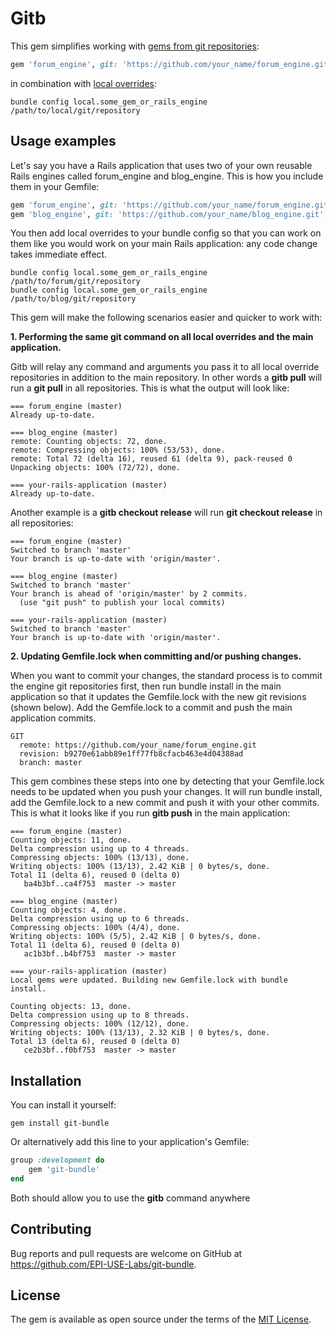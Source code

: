 # Gitb

This gem simplifies working with [gems from git repositories](http://bundler.io/v1.5/git.html):
```ruby
gem 'forum_engine', git: 'https://github.com/your_name/forum_engine.git'
```
in combination with [local overrides](http://bundler.io/v1.5/git.html#local):
```shell
bundle config local.some_gem_or_rails_engine /path/to/local/git/repository
```

## Usage examples

Let's say you have a Rails application that uses two of your own reusable Rails engines called forum_engine and
blog_engine.  This is how you include them in your Gemfile:
```ruby
gem 'forum_engine', git: 'https://github.com/your_name/forum_engine.git', branch: :master
gem 'blog_engine', git: 'https://github.com/your_name/blog_engine.git', branch: :master
```

You then add local overrides to your bundle config so that you can work on them like you would work on your main Rails
application: any code change takes immediate effect.
```
bundle config local.some_gem_or_rails_engine /path/to/forum/git/repository
bundle config local.some_gem_or_rails_engine /path/to/blog/git/repository
```

This gem will make the following scenarios easier and quicker to work with:

**1. Performing the same git command on all local overrides and the main application.**

Gitb will relay any command and arguments you pass it to all local override repositories in addition to the main
repository.  In other words a **gitb pull** will run a **git pull** in all repositories.  This is what the output
will look like:
```
=== forum_engine (master)
Already up-to-date.

=== blog_engine (master)
remote: Counting objects: 72, done.
remote: Compressing objects: 100% (53/53), done.
remote: Total 72 (delta 16), reused 61 (delta 9), pack-reused 0
Unpacking objects: 100% (72/72), done.

=== your-rails-application (master)
Already up-to-date.
```

Another example is a **gitb checkout release** will run **git checkout release** in all repositories:
```
=== forum_engine (master)
Switched to branch 'master'
Your branch is up-to-date with 'origin/master'.

=== blog_engine (master)
Switched to branch 'master'
Your branch is ahead of 'origin/master' by 2 commits.
  (use "git push" to publish your local commits)

=== your-rails-application (master)
Switched to branch 'master'
Your branch is up-to-date with 'origin/master'.
```

**2. Updating Gemfile.lock when committing and/or pushing changes.**

When you want to commit your changes, the standard process is to commit the engine git repositories first, then run
bundle install in the main application so that it updates the Gemfile.lock with the new git revisions (shown below).
Add the Gemfile.lock to a commit and push the main application commits.
```
GIT
  remote: https://github.com/your_name/forum_engine.git
  revision: b9270e61abb89e1ff77fb8cfacb463e4d04388ad
  branch: master
```

This gem combines these steps into one by detecting that your Gemfile.lock needs to be updated when you push your
changes.  It will run bundle install, add the Gemfile.lock to a new commit and push it with your other commits.  This is
what it looks like if you run **gitb push** in the main application:

```shell
=== forum_engine (master)
Counting objects: 11, done.
Delta compression using up to 4 threads.
Compressing objects: 100% (13/13), done.
Writing objects: 100% (13/13), 2.42 KiB | 0 bytes/s, done.
Total 11 (delta 6), reused 0 (delta 0)
   ba4b3bf..ca4f753  master -> master

=== blog_engine (master)
Counting objects: 4, done.
Delta compression using up to 6 threads.
Compressing objects: 100% (4/4), done.
Writing objects: 100% (5/5), 2.42 KiB | 0 bytes/s, done.
Total 11 (delta 6), reused 0 (delta 0)
   ac1b3bf..b4bf753  master -> master

=== your-rails-application (master)
Local gems were updated. Building new Gemfile.lock with bundle install.

Counting objects: 13, done.
Delta compression using up to 8 threads.
Compressing objects: 100% (12/12), done.
Writing objects: 100% (13/13), 2.32 KiB | 0 bytes/s, done.
Total 13 (delta 6), reused 0 (delta 0)
   ce2b3bf..f0bf753  master -> master
```

## Installation

You can install it yourself:

```shell
gem install git-bundle
```

Or alternatively add this line to your application's Gemfile:

```ruby
group :development do
    gem 'git-bundle'
end
```

Both should allow you to use the **gitb** command anywhere

## Contributing

Bug reports and pull requests are welcome on GitHub at https://github.com/EPI-USE-Labs/git-bundle.

## License

The gem is available as open source under the terms of the [MIT License](http://opensource.org/licenses/MIT).
